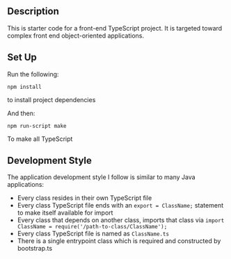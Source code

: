 Description
-----------

This is starter code for a front-end TypeScript project. It is targeted toward complex front end object-oriented applications.

Set Up
------
Run the following:

`npm install`
  
to install project dependencies

And then:

`npm run-script make`

To make all TypeScript

Development Style
-----------------

The application development style I follow is similar to many Java applications:

- Every class resides in their own TypeScript file
- Every class TypeScript file ends with an `export = ClassName;` statement to make itself available for import
- Every class that depends on another class, imports that class via `import ClassName = require('/path-to-class/ClassName');`
- Every class TypeScript file is named as `ClassName.ts`
- There is a single entrypoint class which is required and constructed by bootstrap.ts